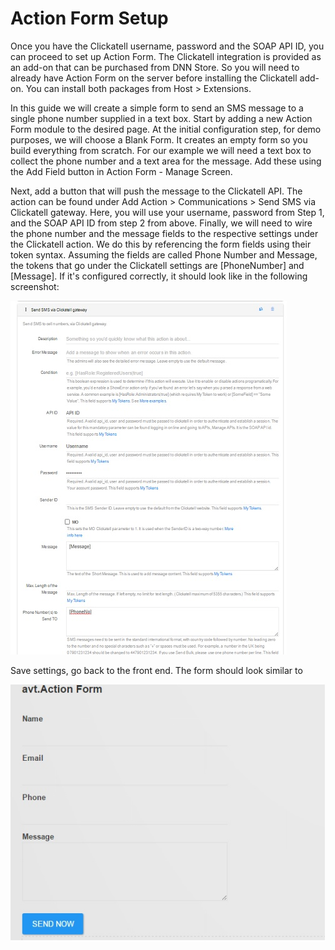 # Action Form Setup

Once you have the Clickatell username, password and the SOAP API ID, you can proceed to set up Action Form. The Clickatell integration is provided as an add-on that can be purchased from DNN Store. So you will need to already have Action Form on the server before installing the Clickatell add-on. You can install both packages from Host > Extensions.

In this guide we will create a simple form to send an SMS message to a single phone number supplied in a text box. Start by adding a new Action Form module to the desired page. At the initial configuration step, for demo purposes, we will choose a Blank Form. It creates an empty form so you build everything from scratch. For our example we will need a text box to collect the phone number and a text area for the message. Add these using the Add Field button in Action Form - Manage Screen. 

Next, add a button that will push the message to the Clickatell API. The action can be found under Add Action > Communications > Send SMS via Clickatell gateway. Here, you will use your username, password from Step 1, and the SOAP API ID from step 2 from above. Finally, we will need to wire the phone number and the message fields to the respective settings under the Clickatell action. We do this by referencing the form fields using their token syntax. Assuming the fields are called Phone Number and Message, the tokens that go under the Clickatell settings are [PhoneNumber] and [Message]. If it's configured correctly, it should look like in the following screenshot:

![](CLICKATL.jpg)

Save settings, go back to the front end. The form should look similar to

![](ClickAtell2.jpg)
